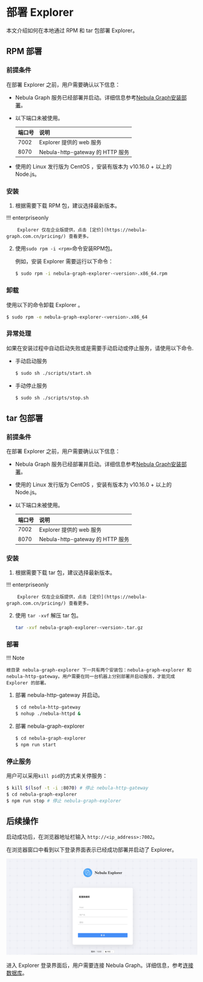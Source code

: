 # 部署 Explorer

本文介绍如何在本地通过 RPM 和 tar 包部署 Explorer。

## RPM 部署

### 前提条件

在部署 Explorer 之前，用户需要确认以下信息：

- Nebula Graph 服务已经部署并启动。详细信息参考[Nebula Graph安装部署](../../4.deployment-and-installation/1.resource-preparations.md "点击前往 Nebula Graph 安装部署")。

- 以下端口未被使用。

  | 端口号 | 说明 |
  | ---- | ---- |
  | 7002 | Explorer 提供的 web 服务 |
  | 8070 | Nebula-http-gateway 的 HTTP 服务 |
  
- 使用的 Linux 发行版为 CentOS ，安装有版本为 v10.16.0 + 以上的 Node.js。

### 安装

1. 根据需要下载 RPM 包，建议选择最新版本。

  !!! enterpriseonly

        Explorer 仅在企业版提供，点击 [定价](https://nebula-graph.com.cn/pricing/) 查看更多。

2. 使用`sudo rpm -i <rpm>`命令安装RPM包。

   例如，安装 Explorer 需要运行以下命令：

   ```bash
   $ sudo rpm -i nebula-graph-explorer-<version>.x86_64.rpm
   ```


### 卸载

使用以下的命令卸载 Explorer 。

```bash
$ sudo rpm -e nebula-graph-explorer-<version>.x86_64
```

### 异常处理

如果在安装过程中自动启动失败或是需要手动启动或停止服务，请使用以下命令.

- 手动启动服务
   
   ```bash
   $ sudo sh ./scripts/start.sh
   ```

- 手动停止服务

   ```bash  
   $ sudo sh ./scripts/stop.sh
   ```

## tar 包部署

### 前提条件

在部署 Explorer 之前，用户需要确认以下信息：

- Nebula Graph 服务已经部署并启动。详细信息参考[Nebula Graph安装部署](../../4.deployment-and-installation/1.resource-preparations.md "点击前往 Nebula Graph 安装部署")。

- 使用的 Linux 发行版为 CentOS ，安装有版本为 v10.16.0 + 以上的 Node.js。

- 以下端口未被使用。

  | 端口号 | 说明 |
  | ---- | ---- |
  | 7002 | Explorer 提供的 web 服务 |
  | 8070 | Nebula-http-gateway 的 HTTP 服务 |

### 安装

1. 根据需要下载 tar 包，建议选择最新版本。

  !!! enterpriseonly

        Explorer 仅在企业版提供，点击 [定价](https://nebula-graph.com.cn/pricing/) 查看更多。

2. 使用 `tar -xvf` 解压 tar 包。

   ```bash
   tar -xvf nebula-graph-explorer-<version>.tar.gz
   ```

### 部署

!!! Note

    根目录 nebula-graph-explorer 下一共有两个安装包：nebula-graph-explorer 和 nebula-http-gateway。用户需要在同一台机器上分别部署并启动服务，才能完成 Explorer 的部署。

1. 部署 nebula-http-gateway 并启动。

   ```bash
   $ cd nebula-http-gateway
   $ nohup ./nebula-httpd &
   ```

2. 部署 nebula-graph-explorer

   ```bash
   $ cd nebula-graph-explorer
   $ npm run start
   ```

### 停止服务

用户可以采用`kill pid`的方式来关停服务：

```bash
$ kill $(lsof -t -i :8070) # 停止 nebula-http-gateway
$ cd nebula-graph-explorer
$ npm run stop # 停止 nebula-graph-explorer
```

## 后续操作

启动成功后，在浏览器地址栏输入 `http://<ip_address>:7002`。

在浏览器窗口中看到以下登录界面表示已经成功部署并启动了 Explorer。

![Nebula Graph Explorer 登录页面](../figs/ex-ug-001.png)

进入 Explorer 登录界面后，用户需要连接 Nebula Graph。详细信息，参考[连接数据库](../deploy-connect/ex-ug-connect.md)。
